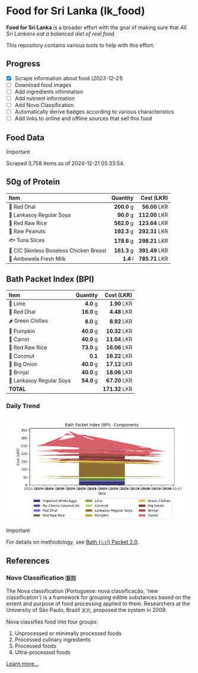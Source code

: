 # Food for Sri Lanka (lk_food)

**Food for Sri Lanka** is a broader effort with the goal of making sure that *All Sri Lankans eat a balanced diet of real food*.

This repository contains various tools to help with this effort.

## Progress

* [X] Scrape information about food (*2023-12-21*)
* [ ] Download food images
* [ ] Add ingredients information
* [ ] Add nutrient information
* [ ] Add Novo Classification
* [ ] Automatically derive badges according to various characteristics
* [ ] Add links to online and offline sources that sell this food

## Food Data

> [!IMPORTANT]
> Scraped 3,758 items as of 2024-12-21 05:33:54.

## 50g of Protein

<div id="table_protein">

Item | Quantity | Cost (LKR)
:--- | ---: | ---:
🍲 Red Dhal | **200.0** g | **56.00** LKR
🍲 Lankasoy Regular Soya | **90.0** g | **112.00** LKR
🍚 Red Raw Rice | **562.0** g | **123.64** LKR
🥜 Raw Peanuts | **192.3** g | **292.31** LKR
🐟 Tuna Slices | **178.6** g | **298.21** LKR
🍗 CIC Skinless Boneless Chicken Breast | **161.3** g | **391.49** LKR
🥛 Ambewela Fresh Milk | **1.4** l | **785.71** LKR

</div>

## Bath Packet Index (BPI)

<div id="table_bp">

Item | Quantity | Cost (LKR)
:--- | ---: | ---:
🍋 Lime | **4.0** g | **1.90** LKR
🍲 Red Dhal | **16.0** g | **4.48** LKR
🌶️ Green Chillies | **8.0** g | **8.92** LKR
🎃 Pumpkin | **40.0** g | **10.32** LKR
🥕 Carrot | **40.0** g | **11.04** LKR
🍚 Red Raw Rice | **73.0** g | **16.06** LKR
🥥 Coconut | **0.1**  | **16.22** LKR
🧅 Big Onion | **40.0** g | **17.12** LKR
🍆 Brinjal | **40.0** g | **18.06** LKR
🍲 Lankasoy Regular Soya | **54.0** g | **67.20** LKR
**TOTAL** |   | **171.32** LKR

</div>

### Daily Trend

![BPI](images/bpi.png)

> [!IMPORTANT]
> For details on methodology, see [Bath (බත්) Packet 2.0](https://medium.com/on-economics/bath-%E0%B6%B6%E0%B6%AD%E0%B7%8A-packet-2-0-f3e999c54bf5).

## References

### Novo Classification 🇧🇷

The Nova classification (Portuguese: nova classificação, 'new classification') is a framework for grouping edible substances based on the extent and purpose of food processing applied to them. Researchers at the University of São Paulo, Brazil 🇧🇷, proposed the system in 2009.

Nova classifies food into four groups:

1. Unprocessed or minimally processed foods
2. Processed culinary ingredients
3. Processed foods
4. Ultra-processed foods

[Learn more...](https://en.wikipedia.org/wiki/Nova_classification)
